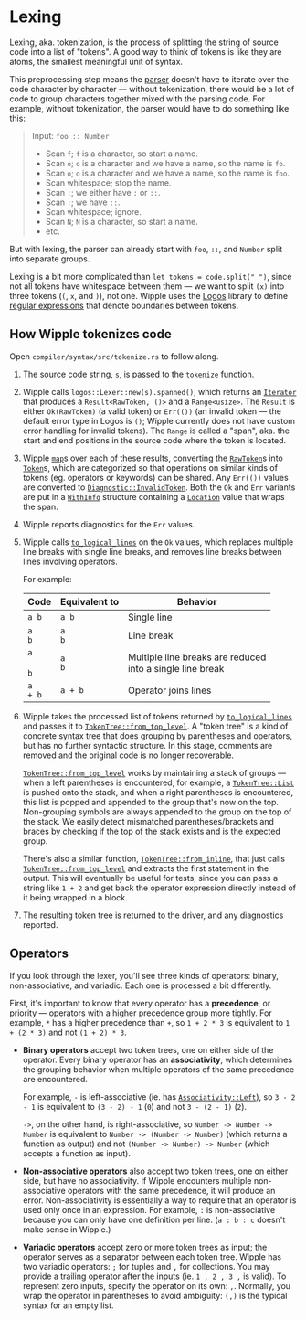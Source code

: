# Lexing

Lexing, aka. tokenization, is the process of splitting the string of source code into a list of "tokens". A good way to think of tokens is like they are atoms, the smallest meaningful unit of syntax.

This preprocessing step means the [parser](./parsing.md) doesn't have to iterate over the code character by character — without tokenization, there would be a lot of code to group characters together mixed with the parsing code. For example, without tokenization, the parser would have to do something like this:

> Input: `foo :: Number`
>
> -   Scan `f`; `f` is a character, so start a name.
> -   Scan `o`; `o` is a character and we have a name, so the name is `fo`.
> -   Scan `o`; `o` is a character and we have a name, so the name is `foo`.
> -   Scan whitespace; stop the name.
> -   Scan `:`; we either have `:` or `::`.
> -   Scan `:`; we have `::`.
> -   Scan whitespace; ignore.
> -   Scan `N`; `N` is a character, so start a name.
> -   etc.

But with lexing, the parser can already start with `foo`, `::`, and `Number` split into separate groups.

Lexing is a bit more complicated than `let tokens = code.split(" ")`, since not all tokens have whitespace between them — we want to split `(x)` into three tokens (`(`, `x`, and `)`), not one. Wipple uses the [Logos](https://github.com/maciejhirsz/logos) library to define [regular expressions](https://developer.mozilla.org/en-US/docs/Web/JavaScript/Reference/Regular_expressions) that denote boundaries between tokens.

## How Wipple tokenizes code

Open `compiler/syntax/src/tokenize.rs` to follow along.

1.  The source code string, `s`, is passed to the [`tokenize`](/api/wipple_syntax/tokenize/fn.tokenize.html) function.

2.  Wipple calls `logos::Lexer::new(s).spanned()`, which returns an [`Iterator`](https://doc.rust-lang.org/stable/std/iter/index.html) that produces a `Result<RawToken, ()>` and a `Range<usize>`. The `Result` is either `Ok(RawToken)` (a valid token) or `Err(())` (an invalid token — the default error type in Logos is `()`; Wipple currently does not have custom error handling for invalid tokens). The `Range` is called a "span", aka. the start and end positions in the source code where the token is located.

3.  Wipple [`map`](https://doc.rust-lang.org/stable/std/iter/trait.Iterator.html#method.map)s over each of these results, converting the [`RawToken`](/api/wipple_syntax/tokenize/enum.RawToken.html)s into [`Token`](/api/wipple_syntax/tokenize/enum.Token.html)s, which are categorized so that operations on similar kinds of tokens (eg. operators or keywords) can be shared. Any `Err(())` values are converted to [`Diagnostic::InvalidToken`](/api/wipple_syntax/tokenize/enum.Diagnostic.html#variant.InvalidToken). Both the `Ok` and `Err` variants are put in a [`WithInfo`](/api/wipple_util/struct.WithInfo.html) structure containing a [`Location`](/api/wipple_syntax/struct.Location.html) value that wraps the span.

4.  Wipple reports diagnostics for the `Err` values.

5.  Wipple calls [`to_logical_lines`](/api/wipple_syntax/tokenize/fn.to_logical_lines.html) on the `Ok` values, which replaces multiple line breaks with single line breaks, and removes line breaks between lines involving operators.

    For example:

    | Code              | Equivalent to | Behavior                                                       |
    | ----------------- | ------------- | -------------------------------------------------------------- |
    | `a b`             | `a b`         | Single line                                                    |
    | `a` <br> `b`      | `a` <br> `b`  | Line break                                                     |
    | `a` <br> <br> `b` | `a` <br> `b`  | Multiple line breaks are reduced <br> into a single line break |
    | `a` <br> `+ b`    | `a + b`       | Operator joins lines                                           |

6.  Wipple takes the processed list of tokens returned by [`to_logical_lines`](/api/wipple_syntax/tokenize/fn.to_logical_lines.html) and passes it to [`TokenTree::from_top_level`](/api/wipple_syntax/tokenize/enum.TokenTree.html#method.from_top_level). A "token tree" is a kind of concrete syntax tree that does grouping by parentheses and operators, but has no further syntactic structure. In this stage, comments are removed and the original code is no longer recoverable.

    [`TokenTree::from_top_level`](/api/wipple_syntax/tokenize/enum.TokenTree.html#method.from_top_level) works by maintaining a stack of groups — when a left parentheses is encountered, for example, a [`TokenTree::List`](/api/wipple_syntax/tokenize/enum.TokenTree.html) is pushed onto the stack, and when a right parentheses is encountered, this list is popped and appended to the group that's now on the top. Non-grouping symbols are always appended to the group on the top of the stack. We easily detect mismatched parentheses/brackets and braces by checking if the top of the stack exists and is the expected group.

    There's also a similar function, [`TokenTree::from_inline`](/api/wipple_syntax/tokenize/enum.TokenTree.html#method.from_inline), that just calls [`TokenTree::from_top_level`](/api/wipple_syntax/tokenize/enum.TokenTree.html#method.from_top_level) and extracts the first statement in the output. This will eventually be useful for tests, since you can pass a string like `1 + 2` and get back the operator expression directly instead of it being wrapped in a block.

7.  The resulting token tree is returned to the driver, and any diagnostics reported.

## Operators

If you look through the lexer, you'll see three kinds of operators: binary, non-associative, and variadic. Each one is processed a bit differently.

First, it's important to know that every operator has a **precedence**, or priority — operators with a higher precedence group more tightly. For example, `*` has a higher precedence than `+`, so `1 + 2 * 3` is equivalent to `1 + (2 * 3)` and not `(1 + 2) * 3`.

-   **Binary operators** accept two token trees, one on either side of the operator. Every binary operator has an **associativity**, which determines the grouping behavior when multiple operators of the same precedence are encountered.

    For example, `-` is left-associative (ie. has [`Associativity::Left`](/api/wipple_syntax/tokenize/enum.Associativity.html)), so `3 - 2 - 1` is equivalent to `(3 - 2) - 1` (`0`) and not `3 - (2 - 1)` (`2`).

    `->`, on the other hand, is right-associative, so `Number -> Number -> Number` is equivalent to `Number -> (Number -> Number)` (which returns a function as output) and not `(Number -> Number) -> Number` (which accepts a function as input).

-   **Non-associative operators** also accept two token trees, one on either side, but have no associativity. If Wipple encounters multiple non-associative operators with the same precedence, it will produce an error. Non-associativity is essentially a way to require that an operator is used only once in an expression. For example, `:` is non-associative because you can only have one definition per line. (`a : b : c` doesn't make sense in Wipple.)

-   **Variadic operators** accept zero or more token trees as input; the operator serves as a separator between each token tree. Wipple has two variadic operators: `;` for tuples and `,` for collections. You may provide a trailing operator after the inputs (ie. `1 , 2 , 3 ,` is valid). To represent zero inputs, specify the operator on its own: `,`. Normally, you wrap the operator in parentheses to avoid ambiguity: `(,)` is the typical syntax for an empty list.
